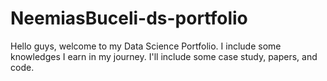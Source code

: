 # NeemiasBuceli-ds-portfolio
Hello guys, welcome to my Data Science Portfolio. I include some knowledges I earn in my journey. I'll include some case study, papers, and code.
